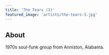 ```yaml
---
title: 'The Tears (3)'
featured_image: 'artists/the-tears-3.jpg'
---
```


## About

1970s soul-funk group from Anniston, Alabama.
